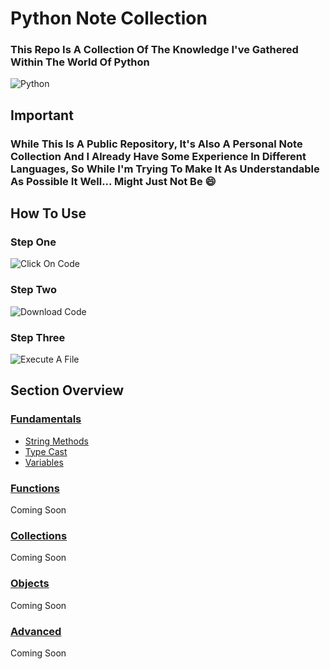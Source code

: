 # Python Note Collection

### This Repo Is A Collection Of The Knowledge I've Gathered Within The World Of Python

![Python](https://img.shields.io/badge/-Python-d9c10f)

## Important

### While This Is A Public Repository, It's Also A Personal Note Collection And I Already Have Some Experience In Different Languages, So While I'm Trying To Make It As Understandable As Possible It Well... Might Just Not Be 😄

## How To Use

### Step One

![Click On Code](https://user-images.githubusercontent.com/118444485/216960044-7fe7ca35-d48b-4179-8bff-5f1d3d4cad01.png)

### Step Two

![Download Code](https://user-images.githubusercontent.com/118444485/216959964-5f257c99-88e7-4510-a685-376cef805a74.png)

### Step Three

![Execute A File](https://user-images.githubusercontent.com/118444485/226697743-1658c0e8-6d06-476c-94e3-e6d303b98988.png)

## Section Overview

### [Fundamentals](Python/Fundamentals)

-   [String Methods](Python/Fundamentals/String%20Methods.py)
-   [Type Cast](Python/Fundamentals/Type%20Cast.py)
-   [Variables](Python/Fundamentals/Variables.py)

### [Functions](Python/Functions/)

Coming Soon

### [Collections](Python/Collections/)

Coming Soon

### [Objects](Python/Objects/)

Coming Soon

### [Advanced](Python/Advanced/)

Coming Soon
